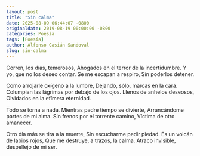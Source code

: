 ```yaml
---
layout: post
title: "Sin calma"
date: 2025-08-09 06:44:07 -0800
originaldate: 2019-08-19 00:00:00 -0800
categories: Poesía
tags: [Poesía]
author: Alfonso Casián Sandoval
slug: sin-calma
--- 
```


Corren, los días, temerosos,
Ahogados en el terror de la incertidumbre.
Y yo, que no los deseo contar.
Se me escapan a respiro,
Sin poderlos detener.

Como arrojarle oxígeno a la lumbre,
Dejando, sólo, marcas en la cara.
Columpian las lágrimas por debajo de los ojos.
Llenos de anhelos deseosos,
Olvidados en la efímera eternidad.

Todo se torna a nada.
Mientras padre tiempo se divierte,
Arrancándome partes de mi alma.
Sin frenos por el torrente camino,
Víctima de otro amanecer.

Otro día más se tira a la muerte,
Sin escucharme pedir piedad.
Es un volcán de labios rojos,
Que me destruye, a trazos, la calma.
Atraco invisible, despellejo de mi ser.